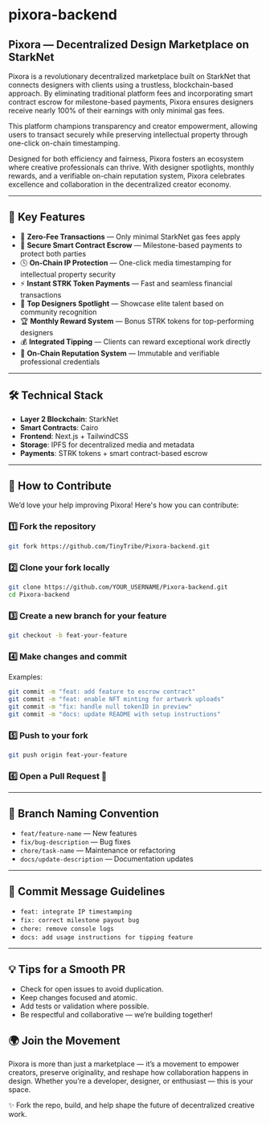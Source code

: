 # pixora-backend


## Pixora — Decentralized Design Marketplace on StarkNet

Pixora is a revolutionary decentralized marketplace built on StarkNet that connects designers with clients using a trustless, blockchain-based approach. By eliminating traditional platform fees and incorporating smart contract escrow for milestone-based payments, Pixora ensures designers receive nearly 100% of their earnings with only minimal gas fees.

This platform champions transparency and creator empowerment, allowing users to transact securely while preserving intellectual property through one-click on-chain timestamping.

Designed for both efficiency and fairness, Pixora fosters an ecosystem where creative professionals can thrive. With designer spotlights, monthly rewards, and a verifiable on-chain reputation system, Pixora celebrates excellence and collaboration in the decentralized creator economy.

---

## 🚀 Key Features

- 💸 **Zero-Fee Transactions** — Only minimal StarkNet gas fees apply  
- 🔐 **Secure Smart Contract Escrow** — Milestone-based payments to protect both parties  
- 🕓 **On-Chain IP Protection** — One-click media timestamping for intellectual property security  
- ⚡ **Instant STRK Token Payments** — Fast and seamless financial transactions  
- 🌟 **Top Designers Spotlight** — Showcase elite talent based on community recognition  
- 🏆 **Monthly Reward System** — Bonus STRK tokens for top-performing designers  
- 💰 **Integrated Tipping** — Clients can reward exceptional work directly  
- 🧾 **On-Chain Reputation System** — Immutable and verifiable professional credentials  

---

## 🛠️ Technical Stack

- **Layer 2 Blockchain**: StarkNet  
- **Smart Contracts**: Cairo  
- **Frontend**: Next.js + TailwindCSS  
- **Storage**: IPFS for decentralized media and metadata  
- **Payments**: STRK tokens + smart contract-based escrow  

---

## 🤝 How to Contribute

We’d love your help improving Pixora! Here's how you can contribute:

### 1️⃣ Fork the repository

```bash
git fork https://github.com/TinyTribe/Pixora-backend.git
```

### 2️⃣ Clone your fork locally

```bash
git clone https://github.com/YOUR_USERNAME/Pixora-backend.git
cd Pixora-backend
```

### 3️⃣ Create a new branch for your feature

```bash
git checkout -b feat-your-feature
```

### 4️⃣ Make changes and commit


Examples:
```bash
git commit -m "feat: add feature to escrow contract"
git commit -m "feat: enable NFT minting for artwork uploads"
git commit -m "fix: handle null tokenID in preview"
git commit -m "docs: update README with setup instructions"

```

### 5️⃣ Push to your fork

```bash
git push origin feat-your-feature
```

### 6️⃣ Open a Pull Request 🚀

---

## 🔀 Branch Naming Convention

- `feat/feature-name` — New features  
- `fix/bug-description` — Bug fixes  
- `chore/task-name` — Maintenance or refactoring  
- `docs/update-description` — Documentation updates  

---

## 📝 Commit Message Guidelines

- `feat: integrate IP timestamping`  
- `fix: correct milestone payout bug`  
- `chore: remove console logs`  
- `docs: add usage instructions for tipping feature`  

---
## 💡 Tips for a Smooth PR

- Check for open issues to avoid duplication.
- Keep changes focused and atomic.
- Add tests or validation where possible.
- Be respectful and collaborative — we’re building together!

## 🌍 Join the Movement

Pixora is more than just a marketplace — it’s a movement to empower creators, preserve originality, and reshape how collaboration happens in design. Whether you’re a developer, designer, or enthusiast — this is your space.

✨ Fork the repo, build, and help shape the future of decentralized creative work.
```





